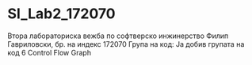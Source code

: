 # SI_Lab2_172070
Втора лабораториска вежба по софтверско инжинерство
Филип Гавриловски, бр. на индекс 172070
Група на код:
Ја добив групата на код 6
Control Flow Graph
